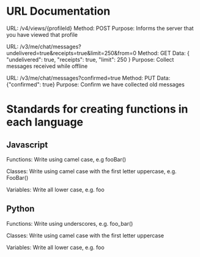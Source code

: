 # URL Documentation

URL: /v4/views/{profileId}
Method: POST
Purpose: Informs the server that you have viewed that profile

URL: /v3/me/chat/messages?undelivered=true&receipts=true&limit=250&from=0
Method: GET
Data: {
	"undelivered": true,
	"receipts": true,
	"limit": 250
}
Purpose: Collect messages received while offline

URL: /v3/me/chat/messages?confirmed=true 
Method: PUT
Data: {"confirmed": true}
Purpose: Confirm we have collected old messages

# Standards for creating functions in each language

## Javascript

Functions:
	Write using camel case, e.g fooBar()

Classes:
	Write using camel case with the first letter uppercase, e.g. FooBar()

Variables:
	Write all lower case, e.g. foo

## Python

Functions:
	Write using underscores, e.g. foo_bar()

Classes:
	Write using camel case with the first letter uppercase

Variables:
	Write all lower case, e.g. foo